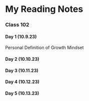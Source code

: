 # My Reading Notes 

### Class 102

#### Day 1 (10.9.23)

Personal Definition of Growth Mindset




#### Day 2 (10.10.23)

#### Day 3 (10.11.23)

#### Day 4 (10.12.23)

#### Day 5 (10.13.23)



